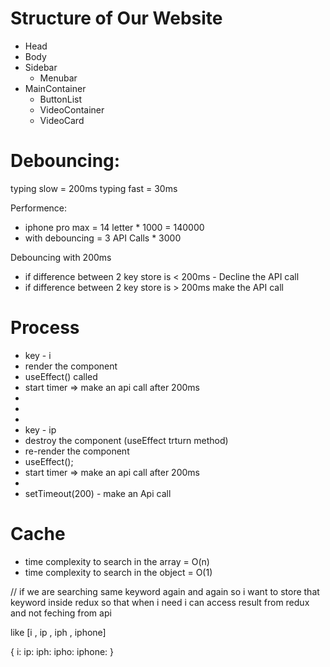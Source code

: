 # Structure of Our Website
- Head
- Body
- Sidebar
   - Menubar
- MainContainer
  - ButtonList
  - VideoContainer
  - VideoCard

# Debouncing:

typing slow = 200ms
typing fast = 30ms

Performence:
- iphone pro max = 14 letter * 1000 = 140000
- with debouncing = 3 API Calls * 3000


Debouncing with 200ms
- if difference between 2 key store is < 200ms - Decline the API call
- if difference between 2 key store is > 200ms make the API call


# Process
- key - i
- render the component 
- useEffect() called 
- start timer => make an api  call after 200ms
- 
-
-
- key - ip
- destroy the component (useEffect trturn method)
- re-render the  component 
- useEffect();
- start timer => make an api call after 200ms  
- 
- setTimeout(200) - make an Api call 

# Cache
- time complexity to search in the array = O(n)
- time complexity to search in the object = O(1)

// if we are searching same keyword again and again so i want to store that keyword inside redux so that when i need i can access result from redux and not feching from api

like [i , ip , iph ,  iphone]

{
    i:
    ip:
    iph:
    ipho:
    iphone:
}
  